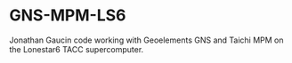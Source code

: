 # GNS-MPM-LS6
Jonathan Gaucin code working with Geoelements GNS and Taichi MPM on the Lonestar6 TACC supercomputer.
